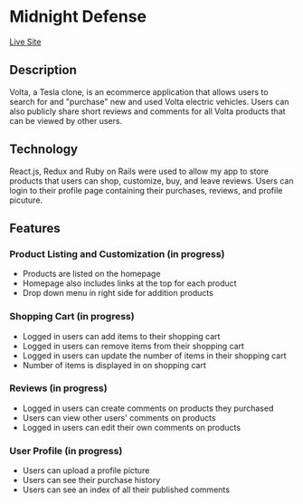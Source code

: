 # Midnight Defense

[Live Site](https://josephasandoval.github.io/midnight_defense/)

## Description
Volta, a Tesla clone, is an ecommerce application that allows users to search for and "purchase" new and used Volta electric vehicles. Users can also publicly share short reviews and comments for all Volta products that can be viewed by other users.

## Technology
React.js, Redux and Ruby on Rails were used to allow my app to store products that users can shop, customize, buy, and leave reviews. Users can login to their profile page containing their purchases, reviews, and profile picuture.

## Features
### Product Listing and Customization (in progress)
* Products are listed on the homepage
* Homepage also includes links at the top for each product
* Drop down menu in right side for addition products

### Shopping Cart (in progress)
* Logged in users can add items to their shopping cart
* Logged in users can remove items from their shopping cart
* Logged in users can update the number of items in their shopping cart
* Number of items is displayed in on shopping cart

### Reviews (in progress)
* Logged in users can create comments on products they purchased
* Users can view other users' comments on products
* Logged in users can edit their own comments on products

### User Profile (in progress)
* Users can upload a profile picture
* Users can see their purchase history
* Users can see an index of all their published comments
